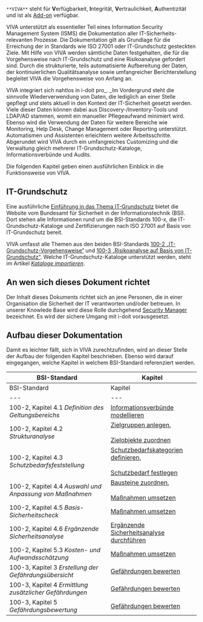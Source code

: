 `**VIVA**` steht für **V**erfügbarkeit, **I**ntegrität, **V**ertraulichkeit, **A**uthentizität und ist als [Add-on](/display/de/i-doit+pro+Add-ons) verfügbar.

VIVA unterstützt als essentieller Teil eines Information Security Management System (ISMS) die Dokumentation aller IT-Sicherheits-relevanten Prozesse. Die Dokumentation gilt als Grundlage für die Erreichung der in Standards wie ISO 27001 oder IT-Grundschutz gesteckten Ziele. Mit Hilfe von VIVA werden sämtliche Daten festgehalten, die für die Vorgehensweise nach IT-Grundschutz und eine Risikoanalyse gefordert sind. Durch die strukturierte, teils automatisierte Aufbereitung der Daten, der kontinuierlichen Qualitätsanalyse sowie umfangreicher Berichterstellung begleitet VIVA die Vorgehensweise von Anfang an.

VIVA integriert sich nahtlos in i-doit pro_. _Im Vordergrund steht die sinnvolle Wiederverwendung von Daten, die lediglich an einer Stelle gepflegt und stets aktuell in den Kontext der IT-Sicherheit gesetzt werden. Viele dieser Daten können dabei aus Discovery-/Inventory-Tools und LDAP/AD stammen, womit ein manueller Pflegeaufwand minimiert wird. Ebenso wird die Verwendung der Daten für weitere Bereiche wie Monitoring, Help Desk, Change Management oder Reporting unterstützt. Automatismen und Assistenten erleichtern weitere Arbeitsschritte. Abgerundet wird VIVA durch ein umfangreiches Customizing und die Verwaltung gleich mehrerer IT-Grundschutz-Kataloge, Informationsverbünde und Audits.

Die folgenden Kapitel geben einen ausführlichen Einblick in die Funktionsweise von VIVA.

IT-Grundschutz
--------------

Eine ausführliche [Einführung in das Thema IT-Grundschutz](https://www.bsi.bund.de/DE/Themen/ITGrundschutz/itgrundschutz_node.html) bietet die Website vom Bundesamt für Sicherheit in der Informationstechnik (BSI). Dort stehen alle Informationen rund um die BSI-Standards 100-x, die IT-Grundschutz-Kataloge und Zertifizierungen nach ISO 27001 auf Basis von IT-Grundschutz bereit.  
  
VIVA umfasst alle Themen aus den beiden BSI-Standards [100-2 „IT-Grundschutz-Vorgehensweise“](https://www.bsi.bund.de/DE/Themen/ITGrundschutz/ITGrundschutzStandards/Standard02/ITGStandard02_node.html) und [100-3 „Risikoanalyse auf Basis von IT-Grundschutz“](https://www.bsi.bund.de/DE/Themen/ITGrundschutz/ITGrundschutzStandards/Standard03/ITGStandard03_node.html). Welche IT-Grundschutz-Kataloge unterstützt werden, steht im Artikel _[Kataloge importieren](/display/de/Vorgehensweise+mit+VIVA)_.

An wen sich dieses Dokument richtet
-----------------------------------

Der Inhalt dieses Dokuments richtet sich an jene Personen, die in einer Organisation die Sicherheit der IT verantworten und/oder betreuen. In unserer Knowlede Base wird diese Rolle durchgehend [Security Manager](/pages/viewpage.action?pageId=10223780) bezeichnet. Es wird der sichere Umgang mit i-doit vorausgesetzt.

Aufbau dieser Dokumentation
---------------------------

Damit es leichter fällt, sich in VIVA zurechtzufinden, wird an dieser Stelle der Aufbau der folgenden Kapitel beschrieben. Ebenso wird darauf eingegangen, welche Kapitel in welchem BSI-Standard referenziert werden.

| BSI-Standard | Kapitel |
| --- | --- |
| BSI-Standard | Kapitel |
| --- | --- |
| 100-2, Kapitel 4.1 _Definition des Geltungsbereichs_ | [Informationsverbünde modellieren](/display/de/Vorgehensweise+mit+VIVA) |
| 100-2, Kapitel 4.2 _Strukturanalyse_ | [Zielgruppen anlegen](/display/de/Vorgehensweise+mit+VIVA),<br><br>[Zielobjekte zuordnen](/display/de/Vorgehensweise+mit+VIVA) |
| 100-2, Kapitel 4.3 _Schutzbedarfsfeststellung_ | [Schutzbedarfskategorien definieren](/display/de/Vorgehensweise+mit+VIVA),<br><br>[Schutzbedarf festlegen](/display/de/Vorgehensweise+mit+VIVA) |
| 100-2, Kapitel 4.4 _Auswahl und Anpassung von Maßnahmen_ | [Bausteine zuordnen](/display/de/Vorgehensweise+mit+VIVA),<br><br>[Maßnahmen umsetzen](/display/de/Vorgehensweise+mit+VIVA) |
| 100-2, Kapitel 4.5 _Basis-Sicherheitscheck_ | [Maßnahmen umsetzen](/display/de/Vorgehensweise+mit+VIVA) |
| 100-2, Kapitel 4.6 _Ergänzende Sicherheitsanalyse_ | [Ergänzende Sicherheitsanalyse durchführen](/display/de/Vorgehensweise+mit+VIVA) |
| 100-2, Kapitel 5.3 _Kosten- und Aufwandsschätzung_ | [Maßnahmen umsetzen](/display/de/Vorgehensweise+mit+VIVA) |
| 100-3, Kapitel 3 _Erstellung der Gefährdungsübersicht_ | [Gefährdungen bewerten](/display/de/Risikoanalyse+nach+IT-Grundschutz) |
| 100-3, Kapitel 4 _Ermittlung zusätzlicher Gefährdungen_ | [Gefährdungen bewerten](/display/de/Risikoanalyse+nach+IT-Grundschutz) |
| 100-3, Kapitel 5 _Gefährdungsbewertung_ | [Gefährdungen bewerten](/display/de/Risikoanalyse+nach+IT-Grundschutz) |